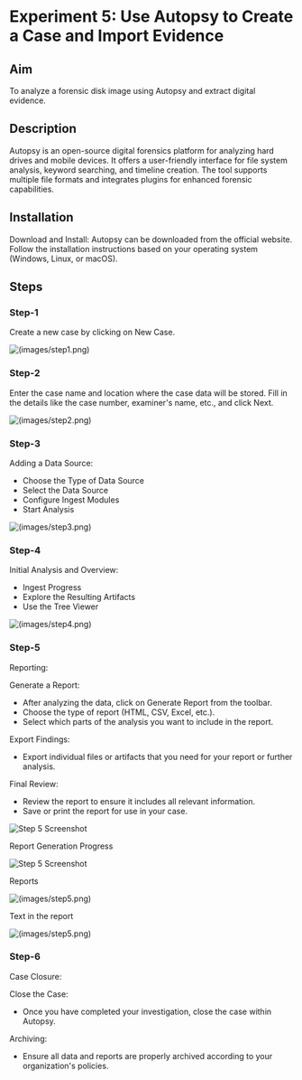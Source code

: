 # Experiment 5: Use Autopsy to Create a Case and Import Evidence

## Aim
To analyze a forensic disk image using Autopsy and extract digital evidence.

## Description
Autopsy is an open-source digital forensics platform for analyzing hard drives and mobile devices. It offers a user-friendly interface for file system analysis, keyword searching, and timeline creation. The tool supports multiple file formats and integrates plugins for enhanced forensic capabilities.

## Installation
Download and Install: Autopsy can be downloaded from the official website. Follow the installation instructions based on your operating system (Windows, Linux, or macOS).

## Steps

### Step-1
Create a new case by clicking on New Case.

![(images/step1.png)](https://github.com/Krishnabhargav08/DIGITAL-FORENSICS-LAB-EXERCISES/blob/972f703be7a3d1f082240d8c75b82fb83a26e45c/images/Ex-5%20im1.png)

### Step-2
Enter the case name and location where the case data will be stored. Fill in the details like the case number, examiner's name, etc., and click Next.

![(images/step2.png)](https://github.com/Krishnabhargav08/DIGITAL-FORENSICS-LAB-EXERCISES/blob/972f703be7a3d1f082240d8c75b82fb83a26e45c/images/Ex-5%20im2.png)

### Step-3
Adding a Data Source:

- Choose the Type of Data Source
- Select the Data Source
- Configure Ingest Modules
- Start Analysis

![(images/step3.png)](https://github.com/Krishnabhargav08/DIGITAL-FORENSICS-LAB-EXERCISES/blob/972f703be7a3d1f082240d8c75b82fb83a26e45c/images/Ex-5%20im3.png)

### Step-4
Initial Analysis and Overview:

- Ingest Progress
- Explore the Resulting Artifacts
- Use the Tree Viewer

![(images/step4.png)](https://github.com/Krishnabhargav08/DIGITAL-FORENSICS-LAB-EXERCISES/blob/972f703be7a3d1f082240d8c75b82fb83a26e45c/images/Ex-5%20im4.png)

### Step-5
Reporting:

Generate a Report:

- After analyzing the data, click on Generate Report from the toolbar.
- Choose the type of report (HTML, CSV, Excel, etc.).
- Select which parts of the analysis you want to include in the report.

Export Findings:

- Export individual files or artifacts that you need for your report or further analysis.

Final Review:

- Review the report to ensure it includes all relevant information.
- Save or print the report for use in your case.

![[Step 5 Screenshot](images/step5.png)](https://github.com/Krishnabhargav08/DIGITAL-FORENSICS-LAB-EXERCISES/blob/972f703be7a3d1f082240d8c75b82fb83a26e45c/images/Ex-5%20im5.png)

Report Generation Progress

![[Step 5 Screenshot](images/step5.png)](https://github.com/Krishnabhargav08/DIGITAL-FORENSICS-LAB-EXERCISES/blob/972f703be7a3d1f082240d8c75b82fb83a26e45c/images/Ex-5%20im6.png)

Reports

![(images/step5.png)](https://github.com/Krishnabhargav08/DIGITAL-FORENSICS-LAB-EXERCISES/blob/972f703be7a3d1f082240d8c75b82fb83a26e45c/images/Ex-5%20im7.png)

Text in the report

![(images/step5.png)](https://github.com/Krishnabhargav08/DIGITAL-FORENSICS-LAB-EXERCISES/blob/972f703be7a3d1f082240d8c75b82fb83a26e45c/images/Ex-5%20im8.png)

### Step-6
Case Closure:

Close the Case:

- Once you have completed your investigation, close the case within Autopsy.

Archiving:

- Ensure all data and reports are properly archived according to your organization's policies.


